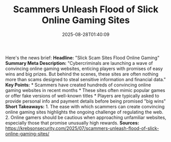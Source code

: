 ﻿---
title: "Scammers Unleash Flood of Slick Online Gaming Sites"
date: "2025-08-28T01:40:09"
category: "Markets"
summary: ""
slug: "scammers unleash flood of slick online gaming sites"
source_urls:
  - "https://krebsonsecurity.com/2025/07/scammers-unleash-flood-of-slick-online-gaming-sites/"
seo:
  title: "Scammers Unleash Flood of Slick Online Gaming Sites | Hash n Hedge"
  description: ""
  keywords: ["news", "markets", "brief"]
---
Here's the news brief:  **Headline:** "Slick Scam Sites Flood Online Gaming"  **Summary Meta Description:** "Cybercriminals are launching a wave of convincing online gaming websites, enticing players with promises of easy wins and big prizes. But behind the scenes, these sites are often nothing more than scams designed to steal sensitive information and financial data."  **Key Points:**  * Scammers have created hundreds of convincing online gaming websites in recent months * These sites often mimic popular games or offer fake versions of well-known titles * Players are typically asked to provide personal info and payment details before being promised "big wins"  **Short Takeaways:**  1. The ease with which scammers can create convincing online gaming sites highlights the ongoing challenge of regulating the web. 2. Online gamers should be cautious when approaching unfamiliar websites, especially those that promise unusually high rewards.  **Sources:**  https://krebsonsecurity.com/2025/07/scammers-unleash-flood-of-slick-online-gaming-sites/ 
